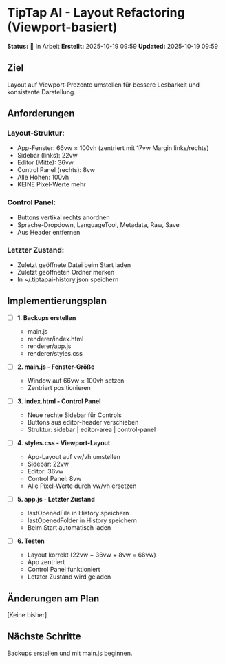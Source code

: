 # TipTap AI - Layout Refactoring (Viewport-basiert)

**Status:** 🔄 In Arbeit
**Erstellt:** 2025-10-19 09:59
**Updated:** 2025-10-19 09:59

## Ziel

Layout auf Viewport-Prozente umstellen für bessere Lesbarkeit und konsistente Darstellung.

## Anforderungen

### Layout-Struktur:
- App-Fenster: 66vw × 100vh (zentriert mit 17vw Margin links/rechts)
- Sidebar (links): 22vw
- Editor (Mitte): 36vw
- Control Panel (rechts): 8vw
- Alle Höhen: 100vh
- KEINE Pixel-Werte mehr

### Control Panel:
- Buttons vertikal rechts anordnen
- Sprache-Dropdown, LanguageTool, Metadata, Raw, Save
- Aus Header entfernen

### Letzter Zustand:
- Zuletzt geöffnete Datei beim Start laden
- Zuletzt geöffneten Ordner merken
- In ~/.tiptapai-history.json speichern

## Implementierungsplan

- [ ] **1. Backups erstellen**
  - main.js
  - renderer/index.html
  - renderer/app.js
  - renderer/styles.css

- [ ] **2. main.js - Fenster-Größe**
  - Window auf 66vw × 100vh setzen
  - Zentriert positionieren

- [ ] **3. index.html - Control Panel**
  - Neue rechte Sidebar für Controls
  - Buttons aus editor-header verschieben
  - Struktur: sidebar | editor-area | control-panel

- [ ] **4. styles.css - Viewport-Layout**
  - App-Layout auf vw/vh umstellen
  - Sidebar: 22vw
  - Editor: 36vw
  - Control Panel: 8vw
  - Alle Pixel-Werte durch vw/vh ersetzen

- [ ] **5. app.js - Letzter Zustand**
  - lastOpenedFile in History speichern
  - lastOpenedFolder in History speichern
  - Beim Start automatisch laden

- [ ] **6. Testen**
  - Layout korrekt (22vw + 36vw + 8vw = 66vw)
  - App zentriert
  - Control Panel funktioniert
  - Letzter Zustand wird geladen

## Änderungen am Plan

[Keine bisher]

## Nächste Schritte

Backups erstellen und mit main.js beginnen.
